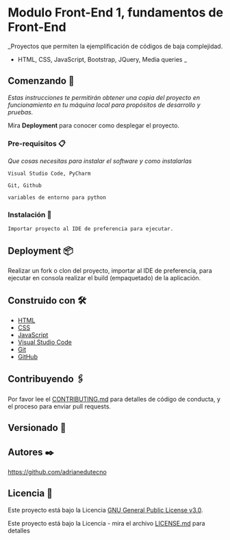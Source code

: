 # Modulo Front-End 1, fundamentos de Front-End

_Proyectos que permiten la ejemplificación de códigos de baja complejidad.

* HTML, CSS, JavaScript, Bootstrap, JQuery, Media queries
_

## Comenzando 🚀

_Estas instrucciones te permitirán obtener una copia del proyecto en funcionamiento en tu máquina local para propósitos de desarrollo y pruebas._

Mira **Deployment** para conocer como desplegar el proyecto.


### Pre-requisitos 📋

_Que cosas necesitas para instalar el software y como instalarlas_

```
Visual Studio Code, PyCharm
```
```
Git, Github
```
```
variables de entorno para python
```
### Instalación 🔧

```
Importar proyecto al IDE de preferencia para ejecutar.
```

## Deployment 📦

Realizar un fork o clon del proyecto, importar al IDE de preferencia, para ejecutar en consola realizar el build (empaquetado) de la aplicación.

## Construido con 🛠️

* [HTML]()
* [CSS]()
* [JavaScript]()
* [Visual Studio Code](https://code.visualstudio.com/)
* [Git](https://git-scm.com/)
* [GitHub](https://github.com/)

## Contribuyendo 🖇️

Por favor lee el [CONTRIBUTING.md](https://github.com/adrianedutecno/front-end) para detalles de código de conducta, y el proceso para enviar pull requests.

## Versionado 📌

## Autores ✒️

https://github.com/adrianedutecno

## Licencia 📄

Este proyecto está bajo la Licencia [GNU General Public License v3.0](https://choosealicense.com/licenses/gpl-3.0/).

Este proyecto está bajo la Licencia - mira el archivo [LICENSE.md](LICENSE.md) para detalles
